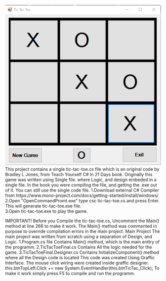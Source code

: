 
<img src="https://github.com/antonykidis/Tic-Tac-Toe/blob/master/tictactoeGame.png">
</br>
<div>This project contains a single tic-tac-toe.cs file which is an original
code by Bradley L Jones, from Teach Yourself C# In 21 Days book.
Originally this game was written using Single file. where Logic, and design embeded in a single file.
In the book you were compiling the file, and getting the .exe out of it.
You can still use the single code file.
1.Download external C# Compiler from https://www.mono-project.com/docs/getting-started/install/windows/ 
2.Open "OpenCommandPromt.exe" type csc tic-tac-toe.cs and press Enter.</br>
This will generate tic-tac-toe.exe file.</br>
3.Open tic-tac-toe.exe to play the game.

IMPORTANT!
Before you Compile the tic-tac-toe.cs, Uncomment the Main() method at line 266 to make it work. 
The Main() method was commented in purpose to override compilation errors in the main project.
Main Project
The main project was written from scratch using a separation of Design, and Logic.
1.Program.cs file Contains Main() method, which is the main enttry of the programm.
2.TicTacToeFinal.cs Contains All the logic needed for the game.
3.TicTacToeFinal.Designer.cs Contains InitializeComponent() method where all the Design code is located
This code was created Using Graffic Interface. The mouse click wiring were created inside graffic designer.
this.btnTopLeft.Click += new System.EventHandler(this.btnTicTac_Click);
To make it work simply press F5 to compile and run the programm.
   </div>

